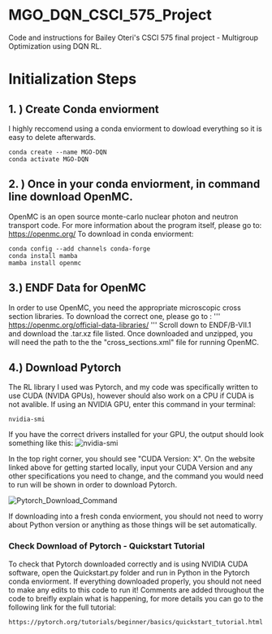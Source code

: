 # MGO_DQN_CSCI_575_Project
Code and instructions for Bailey Oteri's CSCI 575 final project - Multigroup Optimization using DQN RL.
# Initialization Steps
## 1. ) Create Conda enviorment
I highly reccomend using a conda enviorment to dowload everything so it is easy to delete afterwards.
```
conda create --name MGO-DQN
conda activate MGO-DQN
```

## 2. ) Once in your conda enviorment, in command line download OpenMC.
OpenMC is an open source monte-carlo nuclear photon and neutron transport code.
For more information about the program itself, please go to: https://openmc.org/
To download in conda enviorment:
```
conda config --add channels conda-forge
conda install mamba
mamba install openmc
```

## 3.) ENDF Data for OpenMC 
In order to use OpenMC, you need the appropriate microscopic cross section libraries. To download the correct one, please go to : 
'''
https://openmc.org/official-data-libraries/
'''
Scroll down to ENDF/B-VII.1 and download the .tar.xz file listed. Once downloaded and unzipped, you will need the path to the the "cross_sections.xml" file for running OpenMC. 

## 4.) Download Pytorch
The RL library I used was Pytorch, and my code was specifically written to use CUDA (NVIDA GPUs), however should also work on a CPU if CUDA is not avalible. 
If using an NVIDIA GPU, enter this command in your terminal: 
```
nvidia-smi
```
If you have the correct drivers installed for your GPU, the output should look something like this: 
![nvidia-smi](https://github.com/user-attachments/assets/aad410b7-f711-421e-aa7f-59f16298a788)

In the top right corner, you should see "CUDA Version: X". On the website linked above for getting started locally, input your CUDA Version and any other specifications you need to change, and the command you would need to run will be shown in order to download Pytorch. 

![Pytorch_Download_Command](https://github.com/user-attachments/assets/e4860376-13b0-46c4-b24d-42f1136686c5)

If downloading into a fresh conda enviorment, you should not need to worry about Python version or anything as those things will be set automatically.
### Check Download of Pytorch - Quickstart Tutorial
To check that Pytorch downloaded correctly and is using NVIDIA CUDA software, open the Quickstart.py folder and run in Python in the Pytorch conda enviorment. 
If everything downloaded properly, you should not need to make any edits to this code to run it! 
Comments are added throughout the code to breifly explain what is happening, for more details you can go to the following link for the full tutorial: 
```
https://pytorch.org/tutorials/beginner/basics/quickstart_tutorial.html
```
